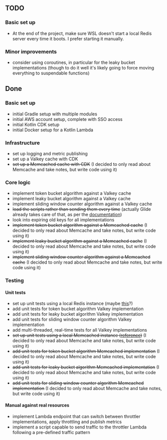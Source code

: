 ## TODO

### Basic set up

- At the end of the project, make sure WSL doesn't start a local Redis server every time it boots. I prefer starting it manually.

### Minor improvements

- consider using coroutines, in particular for the leaky bucket implementations (though to do it well it's likely going to force moving everything to suspendable functions)

## Done

### Basic set up 

- initial Gradle setup with multiple modules
- initial AWS account setup, complete with SSO access
- initial Kotlin CDK setup
- initial Docker setup for a Kotlin Lambda

### Infrastructure

- set up logging and metric publishing
- set up a Valkey cache with CDK
- ~~set up a Memcached cache with CDK~~ (I decided to only read about Memcache and take notes, but write code using it)

### Core logic

- implement token bucket algorithm against a Valkey cache
- implement leaky bucket algorithm against a Valkey cache
- implement sliding window counter algorithm against a Valkey cache
- ~~load the scripts rather than sending them every time~~ (actually Glide already takes care of that, as per the [documentation](https://valkey.io/valkey-glide/python/cluster_commands/#glide.async_commands.cluster_commands.ClusterCommands.invoke_script))
- look into expiring old keys for all implementations
- ~~implement token bucket algorithm against a Memcached cache~~ (I decided to only read about Memcache and take notes, but write code using it)
- ~~implement leaky bucket algorithm against a Memcached cache~~ (I decided to only read about Memcache and take notes, but write code using it)
- ~~implement sliding window counter algorithm against a Memcached cache~~ (I decided to only read about Memcache and take notes, but write code using it)

### Testing

#### Unit tests

- set up unit tests using a local Redis instance (maybe [this](https://www.baeldung.com/spring-embedded-redis)?)
- add unit tests for token bucket algorithm Valkey implementation
- add unit tests for leaky bucket algorithm Valkey implementation
- add unit tests for sliding window counter algorithm Valkey implementation
- add multi-threaded, real-time tests for all Valkey implementations
- ~~set up unit tests using a local Memcached instance ([reference](https://www.memcachier.com/documentation/local-usage))~~ (I decided to only read about Memcache and take notes, but write code using it)
- ~~add unit tests for token bucket algorithm Memcached implementation~~ (I decided to only read about Memcache and take notes, but write code using it)
- ~~add unit tests for leaky bucket algorithm Memcached implementation~~ (I decided to only read about Memcache and take notes, but write code using it)
- ~~add unit tests for sliding window counter algorithm Memcached implementation~~ (I decided to only read about Memcache and take notes, but write code using it)

#### Manual against real resources

- implement Lambda endpoint that can switch between throttler implementations, apply throttling and publish metrics
- implement a script capable to send traffic to the throttler Lambda following a pre-defined traffic pattern
